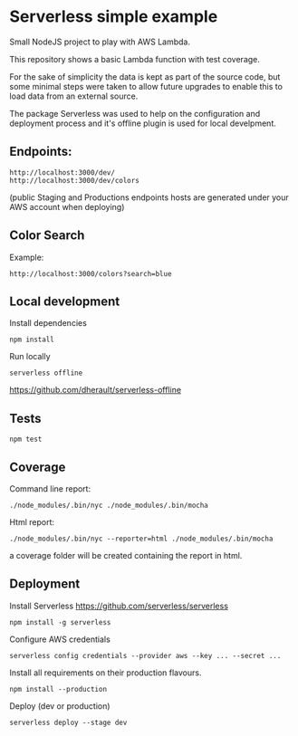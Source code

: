 
# Serverless simple example #

Small NodeJS project to play with AWS Lambda.

This repository shows a basic Lambda function with test coverage. 

For the sake of simplicity the data is kept as part of the source code, but some minimal steps were taken to allow future upgrades to enable this to load data from an external source.

The package Serverless was used to help on the configuration and deployment process and it's offline plugin is used for local develpment. 

## Endpoints: ##
```
http://localhost:3000/dev/
http://localhost:3000/dev/colors
```
(public Staging and Productions endpoints hosts are generated under your AWS account when deploying)
 
## Color Search ##

Example:
```
http://localhost:3000/colors?search=blue
```

## Local development ##

Install dependencies
```
npm install
```

Run locally
```
serverless offline
```

https://github.com/dherault/serverless-offline

## Tests ##

```
npm test
```

## Coverage ##
Command line report:
```
./node_modules/.bin/nyc ./node_modules/.bin/mocha
```
Html report:
```
./node_modules/.bin/nyc --reporter=html ./node_modules/.bin/mocha
```
a coverage folder will be created containing the report in html.

## Deployment ##

Install Serverless https://github.com/serverless/serverless
```
npm install -g serverless
```

Configure AWS credentials 
```
serverless config credentials --provider aws --key ... --secret ...
```

Install all requirements on their production flavours.

```
npm install --production
```


Deploy (dev or production)

```
serverless deploy --stage dev
```


